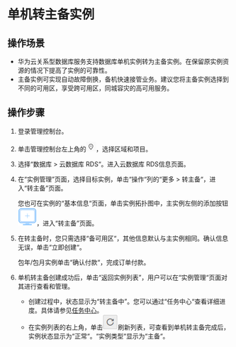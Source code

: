 # 单机转主备实例<a name="rds_pg_05_0023"></a>

## 操作场景<a name="zh-cn_topic_0171122491_section1715294212120"></a>

-   华为云关系型数据库服务支持数据库单机实例转为主备实例。在保留原实例资源的情况下提高了实例的可靠性。
-   主备实例可实现自动故障倒换，备机快速接管业务。建议您将主备实例选择到不同的可用区，享受跨可用区，同城容灾的高可用服务。

## 操作步骤<a name="zh-cn_topic_0171122491_section2247117297"></a>

1.  登录管理控制台。
2.  单击管理控制台左上角的![](figures/Region灰色图标.png)，选择区域和项目。
3.  选择“数据库  \>  云数据库 RDS“。进入云数据库 RDS信息页面。
4.  在“实例管理”页面，选择目标实例，单击“操作“列的“更多  \>  转主备“，进入“转主备”页面。

    您也可在实例的“基本信息“页面，单击实例拓扑图中，主实例左侧的添加按钮![](figures/添加只读-36.png)，进入“转主备”页面。

5.  在转主备时，您只需选择“备可用区“，其他信息默认与主实例相同。确认信息无误，单击“立即创建“。

    包年/包月实例单击“确认付款“，完成订单付款。

6.  单机转主备创建成功后，单击“返回实例列表”，用户可以在“实例管理“页面对其进行查看和管理。
    -   创建过程中，状态显示为“转主备中”。您可以通过“任务中心“查看详细进度。具体请参见[任务中心](zh-cn_topic_0192953862.md)。
    -   在实例列表的右上角，单击![](figures/refresh-37.png)刷新列表，可查看到单机转主备完成后，实例状态显示为“正常“。“实例类型“显示为“主备“。


